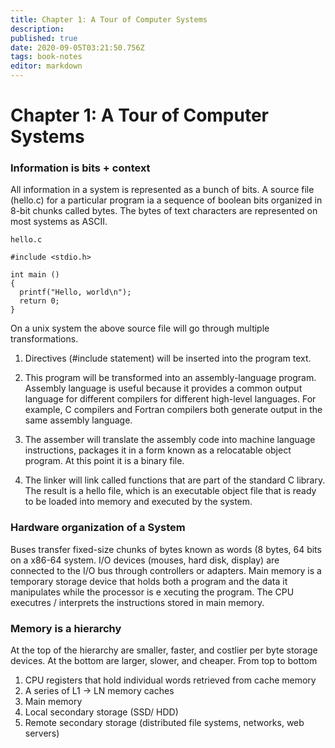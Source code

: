 ```yaml
---
title: Chapter 1: A Tour of Computer Systems
description: 
published: true
date: 2020-09-05T03:21:50.756Z
tags: book-notes
editor: markdown
---
```


# Chapter 1: A Tour of Computer Systems


### Information is bits + context
All information in a system is represented as a bunch of bits. A source file (hello.c) for a particular program ia a sequence of boolean bits organized in 8-bit chunks called bytes. The bytes of text characters are represented on most systems as ASCII. 

`hello.c`
```
#include <stdio.h>

int main ()
{
  printf("Hello, world\n");
  return 0;
}
```

On a unix system the above source file will go through multiple transformations. 

1. Directives (#include statement) will be inserted into the program text. 

2. This program will be transformed into an assembly-language program. Assembly language is useful because it provides a common output language for different compilers for different high-level languages. For example, C compilers and Fortran compilers both generate output in the same assembly language.

3. The assember will translate the assembly code into machine language instructions, packages it in a form known as a relocatable object program. At this point it is a binary file. 

4. The linker will link called functions that are part of the standard C library. The result is a hello file, which is an executable object file that is ready to be loaded into memory and executed by the system. 


### Hardware organization of a System

Buses transfer fixed-size chunks of bytes known as words (8 bytes, 64 bits on a x86-64 system. I/O devices (mouses, hard disk, display) are connected to the I/O bus through controllers or adapters. Main memory is a temporary storage device that holds both a program and the data it manipulates while the processor is e xecuting the program. The CPU executres / interprets the instructions stored in main memory. 

### Memory is a hierarchy

At the top of the hierarchy are smaller, faster, and costlier per byte storage devices. At the bottom are larger, slower, and cheaper. From top to bottom
1. CPU registers that hold individual words retrieved from cache memory
2. A series of L1 -> LN memory caches
3. Main memory
4. Local secondary storage (SSD/ HDD)
5. Remote secondary storage (distributed file systems, networks, web servers)

